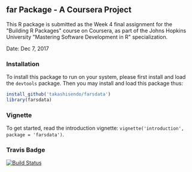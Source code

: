 ## far Package - A Coursera Project

This R package is submitted as the Week 4 final assignment for the "Building R Packages" course on Coursera, as part of the Johns Hopkins University "Mastering Software Development in R" specialization.

Date: Dec 7, 2017 

### Installation

To install this package to run on your system, please first install and load the `devtools` package. Then you may install and load this package thus:

```R
install_github('takashisendo/farsdata')
library(farsdata)
```

### Vignette

To get started, read the introduction vignette: `vignette('introduction', package = 'farsdata')`.

### Travis Badge

[![Build Status](https://travis-ci.org/takashisendo/farsdata.svg?branch=master)](https://travis-ci.org/takashisendo/farsdata)
